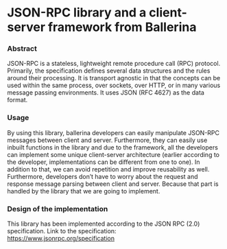 # JSON-RPC library and a client-server framework from Ballerina

### Abstract 
JSON-RPC is a stateless, lightweight remote procedure call (RPC) protocol. Primarily, the specification defines several data structures and the rules around their processing. It is transport agnostic in that the concepts can be used within the same process, over sockets, over HTTP, or in many various message passing environments. It uses JSON (RFC 4627) as the data format.

### Usage
By using this library, ballerina developers can easily manipulate JSON-RPC messages between client and server. Furthermore, they can easily use inbuilt functions in the library and due to the framework, all the developers can implement some unique client-server architecture (earlier according to the developer, implementations can be different from one to one). In addition to that, we can avoid repetition and improve reusability as well. 
Furthermore, developers don’t have to worry about the request and response message parsing between client and server. Because that part is handled by the library that we are going to implement.

### Design of the implementation 

This library has been implemented according to the JSON RPC (2.0) specification.
Link to the specification:  https://www.jsonrpc.org/specification




